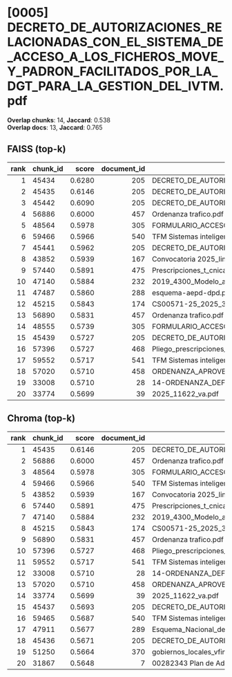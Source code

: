 # [0005] DECRETO_DE_AUTORIZACIONES_RELACIONADAS_CON_EL_SISTEMA_DE_ACCESO_A_LOS_FICHEROS_MOVE_Y_PADRON_FACILITADOS_POR_LA_DGT_PARA_LA_GESTION_DEL_IVTM.pdf

**Overlap chunks**: 14, **Jaccard**: 0.538  
**Overlap docs**: 13, **Jaccard**: 0.765

## FAISS (top-k)
rank | chunk_id | score | document_id | title
---:|---|---:|---:|---
1 | 45434 | 0.6280 | 205 | DECRETO_DE_AUTORIZACIONES_RELACIONADAS_CON_EL_SISTEMA_DE_ACCESO_A_LOS_FICHEROS_MOVE_Y_PADRON_FACILITADOS_POR_LA_DGT_PARA
2 | 45435 | 0.6146 | 205 | DECRETO_DE_AUTORIZACIONES_RELACIONADAS_CON_EL_SISTEMA_DE_ACCESO_A_LOS_FICHEROS_MOVE_Y_PADRON_FACILITADOS_POR_LA_DGT_PARA
3 | 45442 | 0.6090 | 205 | DECRETO_DE_AUTORIZACIONES_RELACIONADAS_CON_EL_SISTEMA_DE_ACCESO_A_LOS_FICHEROS_MOVE_Y_PADRON_FACILITADOS_POR_LA_DGT_PARA
4 | 56886 | 0.6000 | 457 | Ordenanza trafico.pdf
5 | 48564 | 0.5978 | 305 | FORMULARIO_ACCESO_PID.pdf
6 | 59466 | 0.5966 | 540 | TFM Sistemas inteligentes_2025_v2.docx
7 | 45441 | 0.5962 | 205 | DECRETO_DE_AUTORIZACIONES_RELACIONADAS_CON_EL_SISTEMA_DE_ACCESO_A_LOS_FICHEROS_MOVE_Y_PADRON_FACILITADOS_POR_LA_DGT_PARA
8 | 43852 | 0.5939 | 167 | Convocatoria 2025_limpia_DEF_firmado.pdf
9 | 57440 | 0.5891 | 475 | Prescripciones_t_cnicas_del_contrato__-1.pdf
10 | 47140 | 0.5884 | 232 | 2019_4300_Modelo_autorización_deudas_locales_(10).pdf.pdf
11 | 47487 | 0.5860 | 288 | esquema-aepd-dpd.pdf
12 | 45215 | 0.5843 | 174 | CS00571-25_2025_3_18_6_35444_FIRMADO proyecto.pdf
13 | 56890 | 0.5831 | 457 | Ordenanza trafico.pdf
14 | 48555 | 0.5739 | 305 | FORMULARIO_ACCESO_PID.pdf
15 | 45439 | 0.5727 | 205 | DECRETO_DE_AUTORIZACIONES_RELACIONADAS_CON_EL_SISTEMA_DE_ACCESO_A_LOS_FICHEROS_MOVE_Y_PADRON_FACILITADOS_POR_LA_DGT_PARA
16 | 57396 | 0.5727 | 468 | Pliego_prescripciones_tecnicas.pdf
17 | 59552 | 0.5717 | 541 | TFM Sistemas inteligentes_2025_v2_sin_citas.docx
18 | 57020 | 0.5710 | 458 | ORDENANZA_APROVECHAMIENTO_DOMINIOPUBLICO_TERRAZAS.pdf
19 | 33008 | 0.5710 | 28 | 14-ORDENANZA_DEFINITIVA_SOMETIDA_A_PUBLICACION.pdf
20 | 33774 | 0.5699 | 39 | 2025_11622_va.pdf

## Chroma (top-k)
rank | chunk_id | score | document_id | title
---:|---|---:|---:|---
1 | 45435 | 0.6146 | 205 | DECRETO_DE_AUTORIZACIONES_RELACIONADAS_CON_EL_SISTEMA_DE_ACCESO_A_LOS_FICHEROS_MOVE_Y_PADRON_FACILITADOS_POR_LA_DGT_PARA
2 | 56886 | 0.6000 | 457 | Ordenanza trafico.pdf
3 | 48564 | 0.5978 | 305 | FORMULARIO_ACCESO_PID.pdf
4 | 59466 | 0.5966 | 540 | TFM Sistemas inteligentes_2025_v2.docx
5 | 43852 | 0.5939 | 167 | Convocatoria 2025_limpia_DEF_firmado.pdf
6 | 57440 | 0.5891 | 475 | Prescripciones_t_cnicas_del_contrato__-1.pdf
7 | 47140 | 0.5884 | 232 | 2019_4300_Modelo_autorización_deudas_locales_(10).pdf.pdf
8 | 45215 | 0.5843 | 174 | CS00571-25_2025_3_18_6_35444_FIRMADO proyecto.pdf
9 | 56890 | 0.5831 | 457 | Ordenanza trafico.pdf
10 | 57396 | 0.5727 | 468 | Pliego_prescripciones_tecnicas.pdf
11 | 59552 | 0.5717 | 541 | TFM Sistemas inteligentes_2025_v2_sin_citas.docx
12 | 33008 | 0.5710 | 28 | 14-ORDENANZA_DEFINITIVA_SOMETIDA_A_PUBLICACION.pdf
13 | 57020 | 0.5710 | 458 | ORDENANZA_APROVECHAMIENTO_DOMINIOPUBLICO_TERRAZAS.pdf
14 | 33774 | 0.5699 | 39 | 2025_11622_va.pdf
15 | 45437 | 0.5693 | 205 | DECRETO_DE_AUTORIZACIONES_RELACIONADAS_CON_EL_SISTEMA_DE_ACCESO_A_LOS_FICHEROS_MOVE_Y_PADRON_FACILITADOS_POR_LA_DGT_PARA
16 | 59465 | 0.5687 | 540 | TFM Sistemas inteligentes_2025_v2.docx
17 | 47911 | 0.5677 | 289 | Esquema_Nacional_de_Seguridad_-_Preguntas_frecuentes.pdf
18 | 45436 | 0.5671 | 205 | DECRETO_DE_AUTORIZACIONES_RELACIONADAS_CON_EL_SISTEMA_DE_ACCESO_A_LOS_FICHEROS_MOVE_Y_PADRON_FACILITADOS_POR_LA_DGT_PARA
19 | 51250 | 0.5664 | 370 | gobiernos_locales_vfinal.pdf
20 | 31867 | 0.5648 | 7 | 00282343 Plan de Adecuación al ENS - Ayuntamiento de Onda (1).pdf
